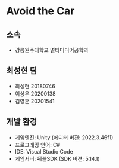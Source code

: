 # Avoid the Car

## 소속
- 강릉원주대학교 멀티미디어공학과

## 최성현 팀
- 최성현 20180746
- 이상우 20200138
- 김영훈 20201541

## 개발 환경
- 게임엔진: Unity (에디터 버젼: 2022.3.46f1)
- 프로그래밍 언어: C#
- IDE: Visual Studio Code
- 게임서버: 뒤끝SDK (SDK 버젼: 5.14.1)